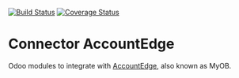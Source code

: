 [![Build Status](https://travis-ci.org/OCA/connector-accountedge.svg?branch=6.1)](https://travis-ci.org/OCA/connector-accountedge)
[![Coverage Status](https://coveralls.io/repos/OCA/connector-accountedge/badge.png?branch=6.1)](https://coveralls.io/r/OCA/connector-accountedge?branch=6.1)

Connector AccountEdge
=====================

Odoo modules to integrate with [AccountEdge](http://ca.accountedge.com), also known as MyOB.
